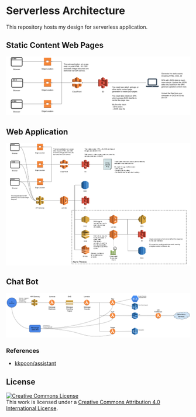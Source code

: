 # Serverless Architecture

This repository hosts my design for serverless application.

## Static Content Web Pages

![Static Web](staticweb.png)

## Web Application

![Web Application](webapp.png)

## Chat Bot

![Chat Bot](chatbot.png)

### References

- [kkpoon/assistant](https://github.com/kkpoon/assistant)

## License

<a rel="license" href="http://creativecommons.org/licenses/by/4.0/"><img alt="Creative Commons License" style="border-width:0" src="https://i.creativecommons.org/l/by/4.0/88x31.png" /></a><br />This work is licensed under a <a rel="license" href="http://creativecommons.org/licenses/by/4.0/">Creative Commons Attribution 4.0 International License</a>.
